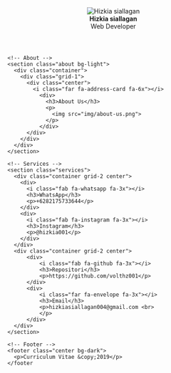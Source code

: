<!DOCTYPE html>
<html>
<head>
	<title>Personal Biodata</title>
	<meta charset="utf-8">
	<meta name="viewport" content="width=device-width, initial-scale=1">
	<link rel="stylesheet" type="text/css" href="./style.css">
	<link rel="stylesheet" href="https://use.fontawesome.com/releases/v5.10.1/css/all.css" integrity="sha384-wxqG4glGB3nlqX0bi23nmgwCSjWIW13BdLUEYC4VIMehfbcro/ATkyDsF/AbIOVe" crossorigin="anonymous">
</head>
<body>
	<!-- Header -->
	 <header class="showcase">
	    <div class="content">
	      <img src="./pp.jpg" class="logo" alt="Hizkia siallagan">
	      <div class="title">
	        <strong>Hizkia siallagan</strong>
	      </div>
	      <div class="text">
	        Web Developer
	      </div>
	    </div>
	  </header>

	  <!-- About -->
	  <section class="about bg-light">
	    <div class="container">
	      <div class="grid-1">
	        <div class="center">
	          <i class="far fa-address-card fa-6x"></i>
		        <div>
		          <h3>About Us</h3>
		          <p>
		          	<img src="img/about-us.png">
		          </p>
		        </div>
		    </div>
	      </div>
	    </div>
	  </section>

	  <!-- Services -->
	  <section class="services">
	    <div class="container grid-2 center">
	      <div>
	        <i class="fab fa-whatsapp fa-3x"></i>
	        <h3>WhatsApp</h3>
	        <p>+6282175733644</p>
	      </div>
	      <div>
	        <i class="fab fa-instagram fa-3x"></i>
	        <h3>Instagram</h3>
	        <p>@hizkia001</p>
	      </div>
	    </div>
	    <div class="container grid-2 center">
	    	<div>
		        <i class="fab fa-github fa-3x"></i>
		        <h3>Repositori</h3>
		        <p>https://github.com/volthz001</p>
		    </div>
		    <div>
		    	<i class="far fa-envelope fa-3x"></i>
		       	<h3>Email</h3>
		       	<p>hizkiasiallagan004@gmail.com <br>
		       	</p>
		    </div>
	    </div>
	  </section>

	  <!-- Footer -->
	  <footer class="center bg-dark">
	    <p>Curriculum Vitae &copy;2019</p>
	  </footer
